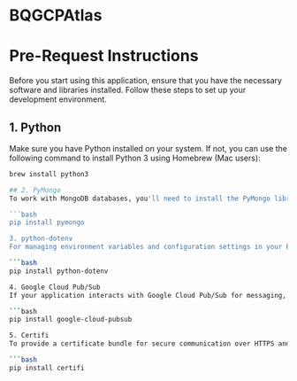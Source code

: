 # BQGCPAtlas

# Pre-Request Instructions

Before you start using this application, ensure that you have the necessary software and libraries installed. Follow these steps to set up your development environment.

## 1. Python

Make sure you have Python installed on your system. If not, you can use the following command to install Python 3 using Homebrew (Mac users):

```bash
brew install python3

## 2. PyMongo
To work with MongoDB databases, you'll need to install the PyMongo library. Use the following command to install it:

```bash
pip install pymongo

3. python-dotenv
For managing environment variables and configuration settings in your Python application, you'll need the python-dotenv library. Install it with the following command:

```bash
pip install python-dotenv

4. Google Cloud Pub/Sub
If your application interacts with Google Cloud Pub/Sub for messaging, install the google-cloud-pubsub library with the following command:

```bash
pip install google-cloud-pubsub

5. Certifi
To provide a certificate bundle for secure communication over HTTPS and SSL/TLS-encrypted protocols, install the certifi library:

```bash
pip install certifi

